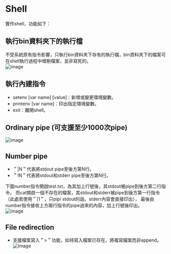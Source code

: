# Shell
實作shell，功能如下：  

## 執行bin資料夾下的執行檔  
不受系統原有指令影響，只執行bin資料夾下存有的執行檔，bin資料夾下的檔案可在shell執行過程中增刪檔案，並非寫死的。  
![image](https://user-images.githubusercontent.com/96563567/225489104-6db560b8-00c1-42d8-b1ed-40048469cf93.png)  

## 執行內建指令  
- setenv [var name] [value]：新增或變更環境變數。  
- printenv [var name]：印出指定環境變數。  
- exit：離開shell。  

## Ordinary pipe (可支援至少1000次pipe)  
![image](https://user-images.githubusercontent.com/96563567/225489160-35b2cde5-fac3-4c46-a22f-7b113179e893.png)  

## Number pipe  
- ＂|N＂代表將stdout pipe至後方第N行。  
- ＂!N＂代表將stdout和stderr pipe至後方第N行。  
      
下圖number指令開啟test.txt，為其加上行號後，其stdout被pipe到後方第二行指令，
而cat開啟一個不存在的檔案，其stdout和stderr被pipe到後方第一行指令（此處若使用＂|1＂，只pipi stdout的話，stderr內容會直接印出），
最後由number指令接收上方兩行指令的pipe過來的內容，加上行號後印出。  
![image](https://user-images.githubusercontent.com/96563567/225491571-1a8bbbca-b59d-48d3-bf38-5d250932e03a.png)

## File redirection  
- 支援檔案寫入＂>＂功能，如待寫入檔案已存在，將複寫檔案而非append。  
![image](https://user-images.githubusercontent.com/96563567/225492551-137db50b-9d40-45d1-a666-d7b9ac6f775d.png)
